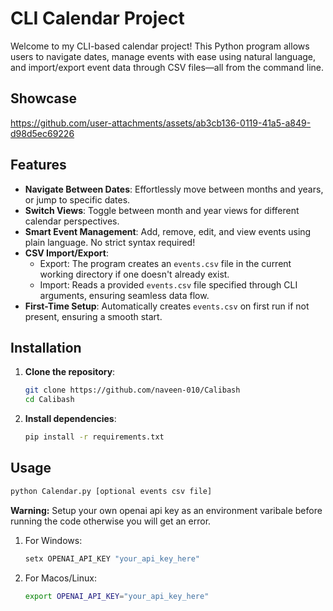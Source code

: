 # CLI Calendar Project

Welcome to my CLI-based calendar project! This Python program allows users to navigate dates, manage events with ease using natural language, and import/export event data through CSV files—all from the command line.

## Showcase
https://github.com/user-attachments/assets/ab3cb136-0119-41a5-a849-d98d5ec69226

## Features

- **Navigate Between Dates**: Effortlessly move between months and years, or jump to specific dates.
- **Switch Views**: Toggle between month and year views for different calendar perspectives.
- **Smart Event Management**: Add, remove, edit, and view events using plain language. No strict syntax required!
- **CSV Import/Export**: 
  - Export: The program creates an `events.csv` file in the current working directory if one doesn't already exist.
  - Import: Reads a provided `events.csv` file specified through CLI arguments, ensuring seamless data flow.
- **First-Time Setup**: Automatically creates `events.csv` on first run if not present, ensuring a smooth start.

## Installation

1. **Clone the repository**:
   ```bash
   git clone https://github.com/naveen-010/Calibash
   cd Calibash
   ```
2. **Install dependencies**:
   ```bash
   pip install -r requirements.txt
   ```

## Usage
```bash
python Calendar.py [optional events csv file]
```

**Warning:**
Setup your own openai api key as an environment varibale before running the code otherwise you will get an error.


1. For Windows:
   ```bash
   setx OPENAI_API_KEY "your_api_key_here"
   ```
2. For Macos/Linux:
   ```bash
   export OPENAI_API_KEY="your_api_key_here"
   ```
